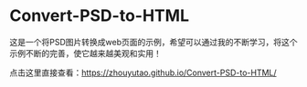 # Convert-PSD-to-HTML

这是一个将PSD图片转换成web页面的示例，希望可以通过我的不断学习，将这个示例不断的完善，使它越来越美观和实用！

点击这里直接查看：https://zhouyutao.github.io/Convert-PSD-to-HTML/
